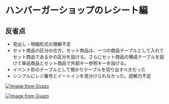# ハンバーガーショップのレシート編

## 反省点
- 見出し・明細形式の理解不足
- セット商品の区分の仕方。セット商品は、一つの商品テーブルとして入れてセット商品であるかの区分を設ける。さらにセット商品の構成テーブルを設けて単品商品とセット商品で外部キー参照キーを設ける。
- イベント形のテーブルとして預かりテーブルを切り出すべきだった
- シンプルにレジ番号とイートインを見分けられなかった。読解力不足



[![Image from Gyazo](https://i.gyazo.com/733a70aff65ffd11612aaba8c75be636.jpg)](https://gyazo.com/733a70aff65ffd11612aaba8c75be636)

[![Image from Gyazo](https://i.gyazo.com/75bc1d94566ff96c0e08a961bf84921b.jpg)](https://gyazo.com/75bc1d94566ff96c0e08a961bf84921b)



